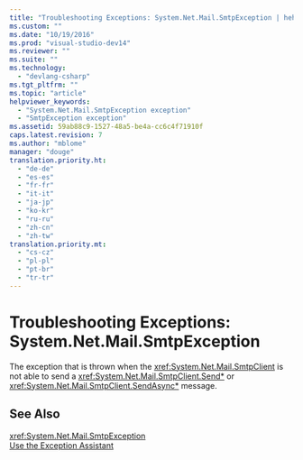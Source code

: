 ```yaml
---
title: "Troubleshooting Exceptions: System.Net.Mail.SmtpException | hehe"
ms.custom: ""
ms.date: "10/19/2016"
ms.prod: "visual-studio-dev14"
ms.reviewer: ""
ms.suite: ""
ms.technology: 
  - "devlang-csharp"
ms.tgt_pltfrm: ""
ms.topic: "article"
helpviewer_keywords: 
  - "System.Net.Mail.SmtpException exception"
  - "SmtpException exception"
ms.assetid: 59ab88c9-1527-48a5-be4a-cc6c4f71910f
caps.latest.revision: 7
ms.author: "mblome"
manager: "douge"
translation.priority.ht: 
  - "de-de"
  - "es-es"
  - "fr-fr"
  - "it-it"
  - "ja-jp"
  - "ko-kr"
  - "ru-ru"
  - "zh-cn"
  - "zh-tw"
translation.priority.mt: 
  - "cs-cz"
  - "pl-pl"
  - "pt-br"
  - "tr-tr"
---
```

# Troubleshooting Exceptions: System.Net.Mail.SmtpException
The exception that is thrown when the <xref:System.Net.Mail.SmtpClient> is not able to send a <xref:System.Net.Mail.SmtpClient.Send*> or <xref:System.Net.Mail.SmtpClient.SendAsync*> message.  
  
## See Also  
 <xref:System.Net.Mail.SmtpException>   
 [Use the Exception Assistant](../Topic/How%20to:%20Use%20the%20Exception%20Assistant.md)